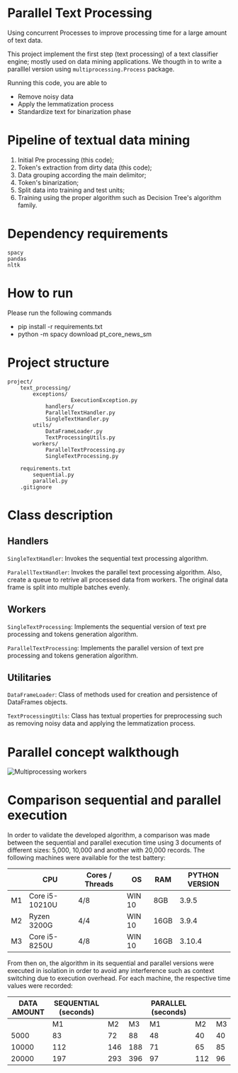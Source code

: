 # Parallel Text Processing

Using concurrent Processes to improve processing time for a large amount of text data.

This project implement the first step (text processing) of a text classifier engine; mostly used on data mining applications. We thougth in to write a paralllel version using ```multiprocessing.Process``` package.

Running this code, you are able to
- Remove noisy data
- Apply the lemmatization process
- Standardize text for binarization phase

# Pipeline of textual data mining
1. Initial Pre processing (this code);
2. Token's extraction from dirty data (this code);
3. Data grouping according the main delimitor;
4. Token's binarization;
5. Split data into training and test units;
6. Training using the proper algorithm such as Decision Tree's algorithm family.

# Dependency requirements 

```
spacy
pandas
nltk
```

# How to run

Please run the following commands

- pip install -r requirements.txt
- python -m spacy download pt_core_news_sm


# Project structure

```
project/
	text_processing/
		exceptions/
                	ExecutionException.py
          	handlers/
			ParallelTextHandler.py
			SingleTextHandler.py
		utils/
			DataFrameLoader.py
			TextProcessingUtils.py
		workers/
			ParallelTextProcessing.py
			SingleTextProcessing.py
          
	requirements.txt
    	sequential.py
    	parallel.py
	.gitignore
```

# Class description

## Handlers

```SingleTextHandler```: Invokes the sequential text processing algorithm.

```ParalellTextHandler```: Invokes the parallel text processing algorithm. Also, create a queue to retrive all processed data from workers. The original data frame is split into multiple batches evenly.


## Workers

```SingleTextProcessing```: Implements the sequential version of text pre processing and tokens generation algorithm.


```ParallelTextProcessing```: Implements the parallel version of text pre processing and tokens generation algorithm.

## Utilitaries

```DataFrameLoader```: Class of methods used for creation and persistence of DataFrames objects.

```TextProcessingUtils```: Class has textual properties for preprocessing such as removing noisy data and applying the lemmatization process. 



# Parallel concept walkthough

![Multiprocessing workers](https://snipboard.io/ylpY2s.jpg)


# Comparison sequential and parallel execution

In order to validate the developed algorithm, a comparison was made between the sequential and parallel execution time using 3 documents of different sizes: 5,000, 10,000 and another with 20,000 records. The following machines were available for the test battery:

|    | CPU            | Cores / Threads | OS     | RAM  | PYTHON VERSION |
| -- | -------------- | ----------------------- | ------ | ---- | ------ |
| M1 | Core i5-10210U | 4/8                     | WIN 10 | 8GB  | 3.9.5  |
| M2 | Ryzen 3200G    | 4/4                     | WIN 10 | 16GB | 3.9.4  |
| M3 | Core i5-8250U  | 4/8                     | WIN 10 | 16GB | 3.10.4 |

From then on, the algorithm in its sequential and parallel versions were executed in isolation in order to avoid any interference such as context switching due to execution overhead. For each machine, the respective time values were recorded:

| DATA AMOUNT | SEQUENTIAL (seconds) ||| PARALLEL (seconds) |||
|----------------|-----|-----|-----|-----|-----|----|
|                | M1  | M2  | M3  | M1 | M2  | M3 |
| 5000           | 83  | 72  | 88  | 48 | 40  | 40 |
| 10000          | 112 | 146 | 188 | 71 | 65  | 85 |
| 20000          | 197 | 293 | 396 | 97 | 112 | 96 |




